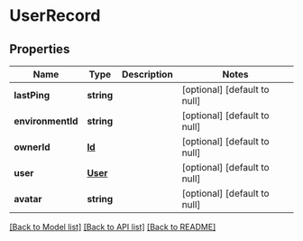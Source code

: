 # UserRecord

## Properties
Name | Type | Description | Notes
------------ | ------------- | ------------- | -------------
**lastPing** | **string** |  | [optional] [default to null]
**environmentId** | **string** |  | [optional] [default to null]
**ownerId** | [**Id**](Id.md) |  | [optional] [default to null]
**user** | [**User**](User.md) |  | [optional] [default to null]
**avatar** | **string** |  | [optional] [default to null]

[[Back to Model list]](../README.md#documentation-for-models) [[Back to API list]](../README.md#documentation-for-api-endpoints) [[Back to README]](../README.md)


